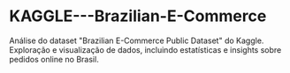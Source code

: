 # KAGGLE---Brazilian-E-Commerce
Análise do dataset "Brazilian E-Commerce Public Dataset" do Kaggle. Exploração e visualização de dados, incluindo estatísticas e insights sobre pedidos online no Brasil.
